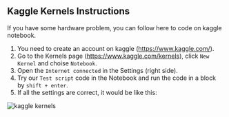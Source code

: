 ## Kaggle Kernels Instructions

If you have some hardware problem, you can follow here to code on kaggle notebook.

1. You need to create an account on kaggle (https://www.kaggle.com/).
2. Go to the Kernels page (https://www.kaggle.com/kernels), click `New Kernel` and choise `Notebook`.
3. Open the `Internet connected` in the Settings (right side).
4. Try our `Test script` code in the Notebook and run the code in a block by `shift + enter`.
5. If all the settings are correct, it would be like this:  

![kaggle kernels](https://i.imgur.com/xQ0VuOT.png)